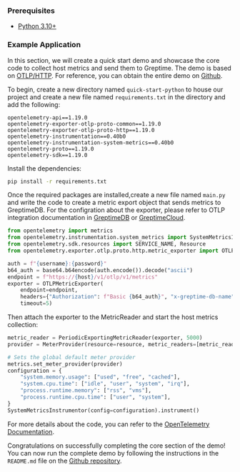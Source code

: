 
### Prerequisites

* [Python 3.10+](https://www.python.org)

### Example Application

In this section, we will create a quick start demo and showcase the core code to collect host metrics and send them to Greptime. The demo is based on [OTLP/HTTP](https://opentelemetry.io/). For reference, you can obtain the entire demo on [Github](https://github.com/GreptimeCloudStarters/quick-start-python).

To begin, create a new directory named `quick-start-python` to house our project and create a new file named `requirements.txt` in the directory and add the following:

```text
opentelemetry-api==1.19.0
opentelemetry-exporter-otlp-proto-common==1.19.0
opentelemetry-exporter-otlp-proto-http==1.19.0
opentelemetry-instrumentation==0.40b0
opentelemetry-instrumentation-system-metrics==0.40b0
opentelemetry-proto==1.19.0
opentelemetry-sdk==1.19.0
```

Install the dependencies:

```bash
pip install -r requirements.txt
```

Once the required packages are installed,create a new file named `main.py` and write the code to create a metric export object that sends metrics to GreptimeDB.
For the configration about the exporter, please refer to OTLP integration documentation in [GreptimeDB](/user-guide/clients/otlp.md) or [GreptimeCloud](/greptimecloud/integrations/otlp.md).

```python
from opentelemetry import metrics
from opentelemetry.instrumentation.system_metrics import SystemMetricsInstrumentor
from opentelemetry.sdk.resources import SERVICE_NAME, Resource
from opentelemetry.exporter.otlp.proto.http.metric_exporter import OTLPMetricExporter

auth = f"{username}:{password}"
b64_auth = base64.b64encode(auth.encode()).decode("ascii")
endpoint = f"https://{host}/v1/otlp/v1/metrics"
exporter = OTLPMetricExporter(
    endpoint=endpoint,
    headers={"Authorization": f"Basic {b64_auth}", "x-greptime-db-name": db},
    timeout=5)
```

Then attach the exporter to the MetricReader and start the host metrics collection:

```python
metric_reader = PeriodicExportingMetricReader(exporter, 5000)
provider = MeterProvider(resource=resource, metric_readers=[metric_reader])

# Sets the global default meter provider
metrics.set_meter_provider(provider)
configuration = {
    "system.memory.usage": ["used", "free", "cached"],
    "system.cpu.time": ["idle", "user", "system", "irq"],
    "process.runtime.memory": ["rss", "vms"],
    "process.runtime.cpu.time": ["user", "system"],
}
SystemMetricsInstrumentor(config=configuration).instrument()

```

For more details about the code, you can refer to the [OpenTelemetry Documentation](https://opentelemetry.io/docs/instrumentation/python/getting-started/).

Congratulations on successfully completing the core section of the demo! You can now run the complete demo by following the instructions in the `README.md` file on the [Github repository](https://github.com/GreptimeCloudStarters/quick-start-python).
